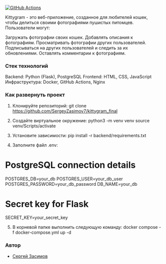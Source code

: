 [![GitHub Actions](https://github.com/SergeyZasimov7/kittygram_final/actions/workflows/kittygram_workflow.yml/badge.svg)](https://github.com/SergeyZasimov7/kittygram_final/actions)

Kittygram - это веб-приложение, созданное для любителей кошек, чтобы делиться своими фотографиями пушистых питомцев.  Пользователи могут:

Загружать фотографии своих кошек.
Добавлять описания к фотографиям.
Просматривать фотографии других пользователей.
Подписываться на других пользователей и следить за их обновлениями.
Оставлять комментарии к фотографиям.

### Стек технологий

Backend: Python (Flask), PostgreSQL
Frontend: HTML, CSS, JavaScript
Инфраструктура: Docker, GitHub Actions, Nginx 

### Как развернуть проект

1. Клонируйте репозиторий:
git clone https://github.com/SergeyZasimov7/kittygram_final


2. Создайте виртуальное окружение:
python3 -m venv venv
source venv/Scripts/activate


3. Установите зависимости:
pip install -r backend/requirements.txt


4. Заполните файл .env:
# PostgreSQL connection details
POSTGRES_DB=your_db
POSTGRES_USER=your_db_user
POSTGRES_PASSWORD=your_db_password
DB_NAME=your_db

# Secret key for Flask
SECRET_KEY=your_secret_key

5. В корневой папке выполнить следующую команду:
docker compose -f docker-compose.yml up -d 


### Автор

 - [Сергей Засимов](https://github.com/SergeyZasimov7)

